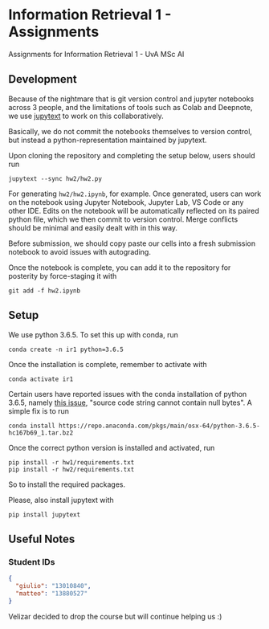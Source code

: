 # Information Retrieval 1 - Assignments

Assignments for Information Retrieval 1 - UvA MSc AI

## Development

Because of the nightmare that is git version control and jupyter notebooks
across 3 people, and the limitations of tools such as Colab and Deepnote, we use
[jupytext](https://jupytext.readthedocs.io/en/latest/index.html) to work on this
collaboratively.

Basically, we do not commit the notebooks themselves to version control, but
instead a python-representation maintained by jupytext.

Upon cloning the repository and completing the setup below, users should run

```console
jupytext --sync hw2/hw2.py
```

For generating `hw2/hw2.ipynb`, for example. Once generated, users can work on
the notebook using Jupyter Notebook, Jupyter Lab, VS Code or any other IDE.
Edits on the notebook will be automatically reflected on its paired python file,
which we then commit to version control. Merge conflicts should be minimal and
easily dealt with in this way.

Before submission, we should copy paste our cells into a fresh submission
notebook to avoid issues with autograding.

Once the notebook is complete, you can add it to the repository for posterity by
force-staging it with

```console
git add -f hw2.ipynb
```

## Setup

We use python 3.6.5. To set this up with conda, run

```console
conda create -n ir1 python=3.6.5
```

Once the installation is complete, remember to activate with

```console
conda activate ir1
```

Certain users have reported issues with the conda installation of python 3.6.5,
namely [this issue](https://github.com/conda/conda/issues/9298), "source code
string cannot contain null bytes". A simple fix is to run

```console
conda install https://repo.anaconda.com/pkgs/main/osx-64/python-3.6.5-hc167b69_1.tar.bz2
```

Once the correct python version is installed and activated, run

```console
pip install -r hw1/requirements.txt
pip install -r hw2/requirements.txt
```

So to install the required packages.

Please, also install jupytext with

```console
pip install jupytext
```

## Useful Notes

### Student IDs

```JSON
{
  "giulio": "13010840",
  "matteo": "13880527"
}
```

Velizar decided to drop the course but will continue helping us :)
